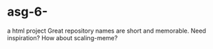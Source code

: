 # asg-6-
a html project Great repository names are short and memorable. Need inspiration? How about scaling-meme?
